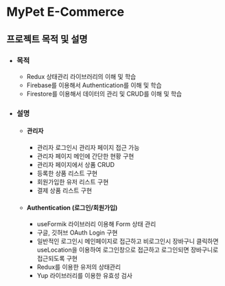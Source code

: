 # MyPet E-Commerce
## 프로젝트 목적 및 설명
* ### 목적
  * Redux 상태관리 라이브러리의 이해 및 학습
  * Firebase를 이용해서 Authentication를 이해 및 학습
  * Firestore를 이용해서 데이터의 관리 및 CRUD를 이해 및 학습
* ### 설명
  * #### 관리자 
    * 관리자 로그인시 관리자 페이지 접근 가능
    * 관리자 페이지 메인에 간단한 현황 구현
    * 관리자 페이지에서 상품 CRUD
    * 등록한 상품 리스트 구현
    * 회원가입한 유저 리스트 구현
    * 결제 상품 리스트 구현
  * #### Authentication (로그인/회원가입)
    * useFormik 라이브러리 이용해 Form 상태 관리
    * 구글, 깃허브 OAuth Login 구현
    * 일반적인 로그인시 메인페이지로 접근하고 비로그인시 장바구니 클릭하면 useLocation을 이용하여 로그인창으로 접근하고 로그인되면 장바구니로 접근되도록 구현
    * Redux를 이용한 유저의 상태관리
    * Yup 라이브러리를 이용한 유효성 검사
